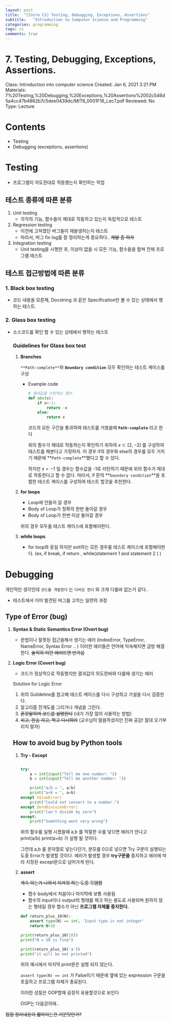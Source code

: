 ```yaml
---
layout: post
title:  "[Intro CS] Testing, Debugging, Exceptions, Assertions"
subtitle:   "Introduction to Computer Science and Programming"
categories: programming
tags: cs
comments: true
---
```

# 7. Testing, Debugging, Exceptions, Assertions.

Class: Introduction into computer science
Created: Jan 6, 2021 3:21 PM
Materials: 7%20Testing,%20Debugging,%20Exceptions,%20Assertions%2002c546d5a4cc47b4862b7c5dee0439dc/MIT6_0001F16_Lec7.pdf
Reviewed: No
Type: Lecture

# Contents

- Testing
- Debugging (exceptions, assertions)

# Testing

- 프로그램이 의도한대로 작동했는지 확인하는 작업

## 테스트 종류에 따른 분류

1. Unit testing 
    - 각각의 기능, 함수들이 제대로 작동하고 있는지 독립적으로 테스트
2. Regression testing
    - 이전에 고쳐졌던 버그들이 재발생하는지 테스트
    - 따라서, 버그 fix log를 잘 정리하는게 중요하다.. ~~제발 좀 하자~~
3. Integration testing
    - Unit testing을 시행한 후, 이상이 없을 시 모든 기능, 함수들을 합쳐 전체 프로그램 테스트

## 테스트 접근방법에 따른 분류

### 1. Black box testing

- 코드 내용을 모른채, Docstring 과 같은 Specification만 볼 수 있는 상태에서 행하는 테스트.

### 2. Glass box testing

- 소스코드를 확인 할 수 있는 상태에서 행하는 테스트

    ### Guidelines for Glass box test

    1. **Branches**

        `**Path-complete**`와 **`Boundary condition`** 모두 확인하는 테스트 케이스를 구성

        - Example code

            ```python
            # 절대값을 리턴하는 함수
            def abs(x):
            	if x<-1:
            		return -x
            	else:
            		return x
            ```

            코드의 모든 구간을 통과하여 테스트를 거쳤을때 **`Path-complete`** 라고 한다

            위의 함수가 제대로 작동하는지 확인하기 위하여  $x \subset [2,-2]$ 를 구성하여 테스트를 해본다고 가정하자.  이 경우 if의 경우와 else의 경우를 모두 거치기 때문에 **`Path-complete`**했다고 할 수 있다. 

            하지만 $x = -1$ 일 경우는 함수값을 -1로 리턴하기 때문에 위의 함수가 제대로 작동한다고 할 수 없다. 따라서, if 문의 **`boundary condition`**을 포함한 테스트 케이스를 구성하여 테스트 할것을 추천한다.

    2. **for loops**
        - Loop에 안들어 갈 경우
        - Body of Loop가 정확히 한번 돌아갈 경우
        - Body of Loop가 한번 이상 돌아갈 경우

        위의 경우 모두를 테스트 케이스에 포함해야한다.

    3. **while loops**
        - for loop와 동일 하지만 exit하는 모든 경우를 테스트 케이스에 포함해야한다.
        (ex, if break, if return , while(statement 1 and statement 2 ) )

# Debugging

개인적인 생각인데 `코드를 개발한다` 는 `디버깅 한다` 와 크게 다를바 없는거 같다..

- 테스트에서 이미 발견된 버그를 고치는 일련의 과정

## Type of Error (bug)

1. **Syntax & Static Semantics Error (Overt bug)**
    - 문법이나 잘못된 접근을해서 생기는 에러 (IndexError, TypeError, NameError, Syntax Error .. )  이러한 에러들은 언어에 익숙해지면 금방 해결한다. ~~솔직히 이런 에러뜨면 반가움~~
2. **Logic Error (Covert bug)** 
    - 코드가 정상적으로 작동했지만 결과값이 의도한바와 다를때 생기는 에러

    Solution for Logic Error

    1. 위의 Gulideline를 참고해 테스트 케이스를 다시 구성하고 가설을 다시 검증한다. 
    2. 알고리즘 전개도를 그리거나 개념을 그린다.
    3. ~~혼잣말하며 코드를 설명한다~~ (내가 가장 많이 사용하는 방법)
    4. ~~쉬고, 한숨 자고, 먹고 다시와라~~  (교수님이 말씀하셨지만 진짜 공감! 절대 오기부리지 말자)

    ## How to avoid bug by Python tools

    1. **Try - Except** 

        ```python

        try: 
        	a = int(input("Tell me one number: "))
        	b = int(input("Tell me another number: "))

        	print("a/b = ", a/b)
        	print("a+b = ", a+b)
        except ValueError:
        	print("Could not convert to a number.")
        except ZeroDivisionError:
        	print("Can't divide by zero")
        except:
        	print("Something went very wrong")
        ```

        위의 함수를 실행 시켰을때 a,b 를 적절한 수를 넣으면 에러가 안나고 print(a/b) print(a+b) 가 실행 될 것이다. 

        그런데 a,b 를 문자열로 넣는다던가, 분모를 0으로 넣으면 Try 구문이 실행되는 도중 Error가 발생할 것이다. 에러가 발생할 경우 **try구문을** 중지하고 에러에 따라 지정된 except문으로 넘어가게 된다. 

    2. **assert**

        ~~계속 아는거 나와서 지겨워 하는 도중 득템함~~

        - 함수 body에서 처음이나 마지막에 보통 사용됨
        - 함수의 input이나 output의 형태를 체크 하는 용도로 사용되며 원하지 않는 형태일 경우 함수가 아닌 **프로그램 자체를 중지한다.**

        ```python
        def return_plus_10(N):
        	assert type(N) == int, 'Input type is not integer'
        	return N+10

        print(return_plus_10(10))
        print("N = 10 is fine")

        print(return_plus_10('a'))
        print("it will be not printed")
        ```

        위의 예시에서 마지막 print문은 실행 되지 않는다. 

        `assert type(N) == int` 가 False이기 때문에 옆에 있는 expression 구문을 호출하고 프로그램 자체가 종료된다.

        이러한 성질은 OOP할때 굉장히 유용할것으로 보인다

        OOP는 다음강의에.. 

~~점점 정리내용이 짧아지는건 기분탓인가?~~